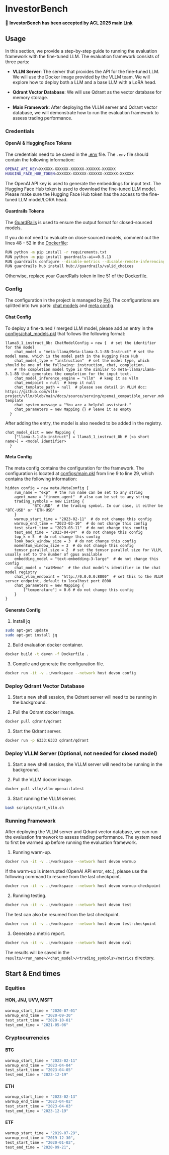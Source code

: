 # InvestorBench

🚀 **InvestorBench has been accepted by ACL 2025 main [Link](https://aclanthology.org/2025.acl-long.126/) <br>**


## Usage

In this section, we provide a step-by-step guide to running the evaluation framework with the fine-tuned LLM. The evaluation framework consists of three parts:

- **VLLM Server**: The server that provides the API for the fine-tuned LLM. We will use the Docker image provided by the VLLM team. We will explore how to deploy both a LLM and a base LLM with a LoRA head.

- **Qdrant Vector Database**: We will use Qdrant as the vector database for memory storage.

- **Main Framework**: After deploying the VLLM server and Qdrant vector database, we will demonstrate how to run the evaluation framework to assess trading performance.

### Credentials

#### OpenAi & HuggingFace Tokens

The credentials need to be saved in the [.env](/.env) file. The `.env` file should contain the following information:

```bash
OPENAI_API_KEY=XXXXXX-XXXXXX-XXXXXX-XXXXXX-XXXXXX
HUGGING_FACE_HUB_TOKEN=XXXXXX-XXXXXX-XXXXXX-XXXXXX-XXXXXX
```

The OpenAI API key is used to generate the embeddings for input text. The Hugging Face Hub token is used to download the fine-tuned LLM model.  Please make sure the Hugging Face Hub token has the access to the fine-tuned LLM model/LORA head.

#### Guardrails Tokens

The [GuardRails](https://github.com/guardrails-ai/guardrails) is used to ensure the output format for closed-sourced models.

If you do not need to evaluate on close-sourced models, comment out the lines 48 - 52 in the [Dockerfile](Dockerfile):

```bash
RUN python -m pip install -r requirements.txt
RUN python -m pip install guardrails-ai==0.5.13
RUN guardrails configure --disable-metrics --disable-remote-inferencing --token xxxxx
RUN guardrails hub install hub://guardrails/valid_choices
```

Otherwise, replace your GuardRails token in line 51 of the [Dockerfile](Dockerfile).

### Config

The configuration in the project is managed by [Pkl](<https://pkl-lang.org/index.html>). The configurations are splitted into two parts: [chat models](</configs/chat_models.pkl>) and [meta config](</configs/main.pkl>).

#### Chat Config

To deploy a fine-tuned / merged LLM model, please add an entry in the [configs/chat_models.pkl](</configs/chat_models.pkl>) that follows the following format:

```pkl
llama3_1_instruct_8b: ChatModelConfig = new {  # set the identifier for the model
    chat_model = "meta-llama/Meta-Llama-3.1-8B-Instruct" # set the model name, which is the model path in the Hugging Face Hub
    chat_model_type = "instruction"  # set the model type, which should be one of the following: instruction, chat, completion.
    # The completion model type is the similar to meta-llama/Llama-3.1-8B that generates the completion for the input text.
    chat_model_inference_engine = "vllm"  # keep it as vllm
    chat_endpoint = null  # keep it null
    chat_template_path = null  # please see detail in VLLM doc: https://github.com/vllm-project/vllm/blob/main/docs/source/serving/openai_compatible_server.md#chat-template
    chat_system_message = "You are a helpful assistant."
    chat_parameters = new Mapping {} # leave it as empty
  }
```

After adding the entry, the model is also needed to be added in the registry.

```pkl
chat_model_dict = new Mapping {
    ["llama-3.1-8b-instruct"] = llama3_1_instruct_8b # [<a short name>] = <model identifier>
  }
```

#### Meta Config

The meta config contains the configuration for the framework. The configuration is located at [configs/main.pkl](<"/configs/main.pkl">) from line 9 to line 29, which contains the following information:

```pkl
hidden config = new meta.MetaConfig {
    run_name = "exp"  # the run name can be set to any string
    agent_name = "finmem_agent"  # also can be set to any string
    trading_symbols = new Listing {
            "BTC-USD"  # the trading symbol. In our case, it either be "BTC-USD" or "ETH-USD"
    }
    warmup_start_time = "2023-02-11"  # do not change this config
    warmup_end_time = "2023-03-10"  # do not change this config
    test_start_time = "2023-03-11"  # do not change this config
    test_end_time = "2023-04-04"  # do not change this config
    top_k = 5  # do not change this config
    look_back_window_size = 3  # do not change this config
    momentum_window_size = 3  # do not change this config
    tensor_parallel_size = 2  # set the tensor parallel size for VLLM, usually set to the number of gpus available
    embedding_model = "text-embedding-3-large"  # do not change this config
    chat_model = "catMemo"  # the chat model's identifier in the chat model registry
    chat_vllm_endpoint = "http://0.0.0.0:8000"  # set this to the VLLM server endpoint, default to localhost port 8000
    chat_parameters = new Mapping {
        ["temperature"] = 0.6 # do not change this config
    }
}
```

#### Generate Config

1. Install jq

```bash
sudo apt-get update
sudo apt-get install jq
```

2. Build evaluation docker container.

```bash
docker build -t devon -f Dockerfile .
```

3. Compile and generate the configuration file.

```bash
docker run -it -v .:/workspace --network host devon config
```

### Deploy Qdrant Vector Database

1. Start a new shell session, the Qdrant server will need to be running in the background.

2. Pull the Qdrant docker image.

```bash
docker pull qdrant/qdrant
```

3. Start the Qdrant server.

```bash
docker run -p 6333:6333 qdrant/qdrant
```

### Deploy VLLM Server (Optional, not needed for closed model)

1. Start a new shell session, the VLLM server will need to be running in the background.

2. Pull the VLLM docker image.

```bash
docker pull vllm/vllm-openai:latest
```

3. Start running the VLLM server.

```bash
bash scripts/start_vllm.sh
```

### Running Framework

After deploying the VLLM server and Qdrant vector database, we can run the evaluation framework to assess trading performance. The system need to first be warmed up before running the evaluation framework.

1. Running warm-up.

```bash
docker run -it -v .:/workspace --network host devon warmup
```

If the warm-up is interrupted (OpenAI API error, etc.), please use the following command to resume from the last checkpoint.

```bash
docker run -it -v .:/workspace --network host devon warmup-checkpoint
```

2. Running testing.

```bash
docker run -it -v .:/workspace --network host devon test
```

The test can also be resumed from the last checkpoint.

```bash
docker run -it -v .:/workspace --network host devon test-checkpoint
```

3. Generate a metric report.

```bash
docker run -it -v .:/workspace --network host devon eval
```

The results will be saved in the `results/<run_name>/<chat_model>/<trading_symbols>/metrics` directory.

## Start & End times

### Equities

#### HON, JNJ, UVV, MSFT

```bash
warmup_start_time = "2020-07-01"
warmup_end_time = "2020-09-30"
test_start_time = "2020-10-01"
test_end_time = "2021-05-06"
```

### Cryptocurrencies

#### BTC

```bash
warmup_start_time = "2023-02-11"
warmup_end_time = "2023-04-04"
test_start_time = "2023-04-05"
test_end_time = "2023-12-19"
```

#### ETH

```bash
warmup_start_time = "2023-02-13"
warmup_end_time = "2023-04-02"
test_start_time = "2023-04-03"
test_end_time = "2023-12-19"
```

#### ETF

```bash
warmup_start_time = "2019-07-29",
warmup_end_time = "2019-12-30",
test_start_time = "2020-01-02",
test_end_time = "2020-09-21",
```
